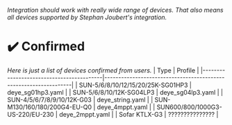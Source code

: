 _Integration should work with really wide range of devices. That also means all devices supported by Stephan Joubert's integration._

# ✔️ Confirmed
_Here is just a list of devices confirmed from users._
| Type                                     | Profile                                                          |
|------------------------------------------|------------------------------------------------------------------|
| SUN-5/6/8/10/12/15/20/25K-SG01HP3        | deye_sg01hp3.yaml                                                |
| SUN-5/6/8/10/12K-SG04LP3                 | deye_sg04lp3.yaml                                                |
| SUN-4/5/6/7/8/9/10/12K-G03               | deye_string.yaml                                                 |
| SUN-M130/160/180/200G4-EU-Q0             | deye_4mppt.yaml                                                  |
| SUN600/800/1000G3-US-220/EU-230          | deye_2mppt.yaml                                                  |
| Sofar KTLX-G3                            | ???????????????                                                  |
